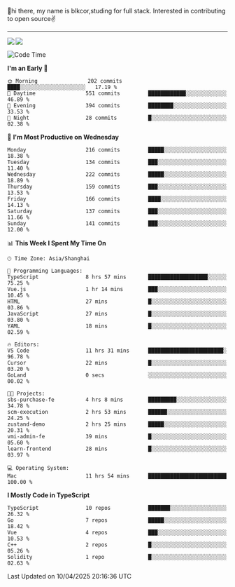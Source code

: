 👋hi there, my name is blkcor,studing for full stack.
Interested in contributing to open source✌️

<hr/>

![](https://github-readme-stats.vercel.app/api?username=blkcor)
<a href="https://github.com/blkcor/github-readme-stats">
    <img align="left" src="https://github-readme-stats.vercel.app/api/top-langs/?username=blkcor&hide=jupyter%20notebook,shaderlab,tex,c%23&langs_count=9" />
</a>


<!--START_SECTION:waka-->
![Code Time](http://img.shields.io/badge/Code%20Time-1%2C956%20hrs%2019%20mins-blue)

**I'm an Early 🐤** 

```text
🌞 Morning                202 commits         ████░░░░░░░░░░░░░░░░░░░░░   17.19 % 
🌆 Daytime                551 commits         ████████████░░░░░░░░░░░░░   46.89 % 
🌃 Evening                394 commits         ████████░░░░░░░░░░░░░░░░░   33.53 % 
🌙 Night                  28 commits          █░░░░░░░░░░░░░░░░░░░░░░░░   02.38 % 
```
📅 **I'm Most Productive on Wednesday** 

```text
Monday                   216 commits         █████░░░░░░░░░░░░░░░░░░░░   18.38 % 
Tuesday                  134 commits         ███░░░░░░░░░░░░░░░░░░░░░░   11.40 % 
Wednesday                222 commits         █████░░░░░░░░░░░░░░░░░░░░   18.89 % 
Thursday                 159 commits         ███░░░░░░░░░░░░░░░░░░░░░░   13.53 % 
Friday                   166 commits         ████░░░░░░░░░░░░░░░░░░░░░   14.13 % 
Saturday                 137 commits         ███░░░░░░░░░░░░░░░░░░░░░░   11.66 % 
Sunday                   141 commits         ███░░░░░░░░░░░░░░░░░░░░░░   12.00 % 
```


📊 **This Week I Spent My Time On** 

```text
🕑︎ Time Zone: Asia/Shanghai

💬 Programming Languages: 
TypeScript               8 hrs 57 mins       ███████████████████░░░░░░   75.25 % 
Vue.js                   1 hr 14 mins        ███░░░░░░░░░░░░░░░░░░░░░░   10.45 % 
HTML                     27 mins             █░░░░░░░░░░░░░░░░░░░░░░░░   03.86 % 
JavaScript               27 mins             █░░░░░░░░░░░░░░░░░░░░░░░░   03.80 % 
YAML                     18 mins             █░░░░░░░░░░░░░░░░░░░░░░░░   02.59 % 

🔥 Editors: 
VS Code                  11 hrs 31 mins      ████████████████████████░   96.78 % 
Cursor                   22 mins             █░░░░░░░░░░░░░░░░░░░░░░░░   03.20 % 
GoLand                   0 secs              ░░░░░░░░░░░░░░░░░░░░░░░░░   00.02 % 

🐱‍💻 Projects: 
sbs-purchase-fe          4 hrs 8 mins        █████████░░░░░░░░░░░░░░░░   34.78 % 
scm-execution            2 hrs 53 mins       ██████░░░░░░░░░░░░░░░░░░░   24.25 % 
zustand-demo             2 hrs 25 mins       █████░░░░░░░░░░░░░░░░░░░░   20.31 % 
vmi-admin-fe             39 mins             █░░░░░░░░░░░░░░░░░░░░░░░░   05.60 % 
learn-frontend           28 mins             █░░░░░░░░░░░░░░░░░░░░░░░░   03.97 % 

💻 Operating System: 
Mac                      11 hrs 54 mins      █████████████████████████   100.00 % 
```

**I Mostly Code in TypeScript** 

```text
TypeScript               10 repos            ███████░░░░░░░░░░░░░░░░░░   26.32 % 
Go                       7 repos             █████░░░░░░░░░░░░░░░░░░░░   18.42 % 
Vue                      4 repos             ███░░░░░░░░░░░░░░░░░░░░░░   10.53 % 
C++                      2 repos             █░░░░░░░░░░░░░░░░░░░░░░░░   05.26 % 
Solidity                 1 repo              █░░░░░░░░░░░░░░░░░░░░░░░░   02.63 % 
```




 Last Updated on 10/04/2025 20:16:36 UTC
<!--END_SECTION:waka-->


